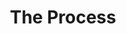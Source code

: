 ---
pid: llg22
title: The Process
location_transcription: Germantown
coordinates: "[-75.176557312932, 40.035730814438]"
zipcode: '19038'
gen_neighborhood: 
neighborhood: Glenside
outside_phl: 'Glenside PA '
age: '17'
age_range: 13-19
instagram: 
image_file_name: llg_22.jpg
proposal_transcription: Have a lot of lego blocks (different shapes) with a half made
  structure (whether is be house ... ) and just have a sign that asks people do finish
  it, one person moving one block do whatever they want on the building and then seeing
  what it made. It sort of gets at a collective work, that to build anything you need
  to work together.
topic: Architecture,Unity,Uplifting
topic_summary: 0, 0, 0
type: Interactive,Sculpture Statue
keywords_other: legos, building together, the process, trust the process, joel embiid
credit: Hyunji Kan
image_labels: 
twitter: 
facebook: 
permalink: "/monuments/llg22/"
layout: item-page
---